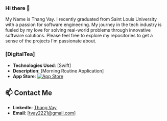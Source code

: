 ### Hi there 👋
My Name is Thang Vay. I recently graduated from Saint Louis University with a passion for software engineering. My journey in the tech industry is fueled by my love for solving real-world problems through innovative software solutions. Please feel free to explore my repositories to get a sense of the projects I'm passionate about.

### [DigitalTea]

- **Technologies Used**: [Swift]
- **Description**: [Morning Routine Application]
- **App Store**: [![App Store](https://upload.wikimedia.org/wikipedia/commons/thumb/6/67/App_Store_%28iOS%29.svg/2048px-App_Store_%28iOS%29.svg.png)](https://link-to-your-app-on-appstore)


## 📫 Contact Me
- **LinkedIn**: [Thang Vay](https://www.linkedin.com/in/thang-vay/)
- **Email**: [tvay2221@gmail.com]
